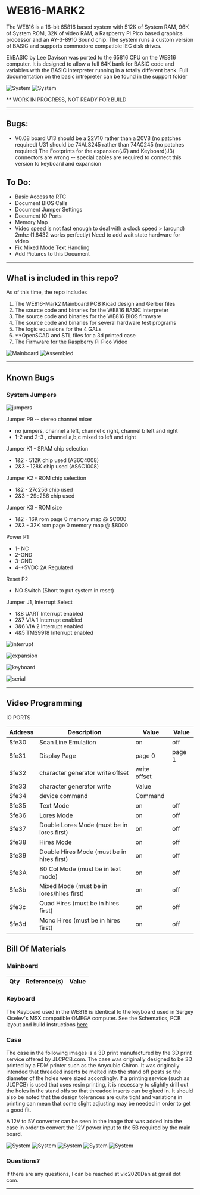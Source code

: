# WE816-MARK2
The WE816 is a 16-bit 65816 based system with 512K of System RAM, 96K of System ROM, 32K of video RAM, a Raspberry PI Pico based graphics processor and an AY-3-8910 Sound chip.  The system runs a custom version of BASIC and supports commodore compatible IEC disk drives.

EhBASIC by Lee Davison was ported to the 65816 CPU on the WE816 computer.   It is designed to allow a full 64K bank for BASIC code and variables with the BASIC interpreter running in a totally different bank. Full documentation on the basic intrepreter can be found in the support folder

![System](Support/images/case13.jpg)
![System](Support/images/boardset2.jpg)

** WORK IN PROGRESS, NOT READY FOR BUILD

---

## Bugs:
* V0.08 board
        U13 should be a 22V10 rather than a 20V8  (no patches required)
        U31 should be 74ALS245 rather than 74AC245 (no patches required)
        The Footprints for the expansion(J7) and Keyboard(J3) connectors are wrong -- special cables are required to connect this version to keyboard and expansion


## To Do:
* Basic Access to RTC
* Document BIOS Calls
* Document Jumper Settings
* Document IO Ports
* Memory Map
* Video speed is not fast enough to deal with a clock speed > (around) 2mhz (1.8432 works perfectly)  Need to add wait state hardware for video
* Fix Mixed Mode Text Handling
* Add Pictures to this Document
---


## What is included in this repo?
As of this time, the repo includes

1. The WE816-Mark2 Mainboard PCB Kicad design and Gerber files
2. The source code and binaries for the WE816 BASIC interpreter
3. The source code and binaries for the WE816 BIOS firmware
4. The source code and binaries for several hardware test programs
5. The logic equasions for the 4 GALs
6. **OpenSCAD and STL files for a 3d printed case
7. The Firmware for the Raspberry Pi Pico Video  


![Mainboard](Support/images/mainboard.jpg)
![Assembled](Support/images/boardset1.jpg)

---


## Known Bugs



### System Jumpers

![jumpers](Support/images/Jumpers.jpg)

Jumper P9 -- stereo channel mixer

 *  no jumpers, channel a left, channel c right, channel b left and right
 *  1-2 and 2-3 , channel a,b,c mixed to left and right

Jumper K1 - SRAM chip selection

 * 1&2 - 512K chip used (AS6C4008)
 * 2&3 - 128K chip used (AS6C1008)

Jumper K2 - ROM chip selection

 * 1&2 - 27c256 chip used
 * 2&3 - 29c256 chip used

Jumper K3 - ROM size

 * 1&2 - 16K rom page 0 memory map @ $C000
 * 2&3 - 32K rom page 0 memory map @ $8000

Power P1

 * 1- NC
 * 2-GND
 * 3-GND
 * 4-+5VDC 2A Regulated

Reset P2

 * NO Switch (Short to put system in reset)

Jumper J1, Interrupt Select

* 1&8 UART Interrupt enabled
* 2&7 VIA 1 Interrupt enabled
* 3&6 VIA 2 Interrupt enabled
* 4&5 TMS9918 Interrupt enabled

![interrupt](Support/images/interrupt.png)

![expansion](Support/images/expansion.png)

![keyboard](Support/images/keyboard.png)

![serial](Support/images/serial.png)


---

## Video Programming
IO PORTS

Address|Description|Value|Value
--------|--------|----------|--------
$fe30 | Scan Line Emulation | on | off
$fe31 | Display Page | page 0 | page 1
$fe32 | character generator write offset | write offset |
$fe33 | character generator write | Value |
$fe34 | device command  | Command |
$fe35 | Text Mode  | on | off
$fe36 | Lores Mode  | on | off
$fe37 | Double Lores Mode (must be in lores first)  | on | off
$fe38 | Hires Mode | on | off
$fe39 | Double Hires Mode (must be in hires first)  | on | off
$fe3A | 80 Col Mode (must be in text mode)  | on | off
$fe3b | Mixed Mode   (must be in lores/hires first) | on | off
$fe3c | Quad Hires  (must be in hires first) | on | off
$fe3d | Mono Hires  (must be in hires first)| on | off



## Bill Of Materials

### Mainboard

Qty|Reference(s)|Value
--------|--------|----------




### Keyboard
The Keyboard used in the WE816 is identical to the keyboard used in Sergey Kiselev's MSX compatible OMEGA computer.  See the Schematics, PCB layout and build instructions
[here](https://github.com/skiselev/omega/blob/master/Keyboard.md)



### Case
The case in the following images is a 3D print manufactured by the 3D print service offered by JLCPCB.com.  The case was originally designed to be 3D printed by a FDM printer such as the Anycubic Chiron.   It was originally intended that threaded inserts be melted into the stand off posts so the diameter of the holes were sized accordingly.  If a printing service (such as JLCPCB) is used that uses resin printing, it is necessary to slightly drill out the holes in the stand offs so that threaded inserts can be glued in.   It should also be noted that the design tolerances are quite tight and variations in printing can mean that some slight adjusting may be needed in order to get a good fit.

A 12V to 5V converter can be seen in the image that was added into the case in order to convert the 12V power input to the 5B required by the main board.

![System](Support/images/case1.jpg)
![System](Support/images/case3.jpg)
![System](Support/images/case5.jpg)
![System](Support/images/case7.jpg)
![System](Support/images/case9.jpg)

### Questions?

If there are any questions, I can be reached at vic2020Dan at gmail dot com.


---